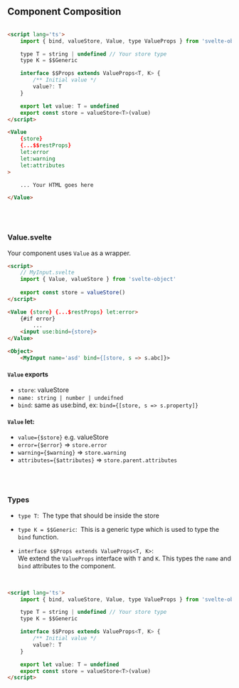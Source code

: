 ## Component Composition


```html

<script lang='ts'>
	import { bind, valueStore, Value, type ValueProps } from 'svelte-object'

	type T = string | undefined // Your store type
	type K = $$Generic

	interface $$Props extends ValueProps<T, K> {
		/** Initial value */
		value?: T
	}

	export let value: T = undefined
	export const store = valueStore<T>(value)
</script>

<Value
	{store}
	{...$$restProps}
	let:error
	let:warning
	let:attributes
>

	... Your HTML goes here

</Value>

```

<br>
<br>


### Value.svelte

Your component uses `Value` as a wrapper.

```html
<script>
	// MyInput.svelte 
	import { Value, valueStore } from 'svelte-object'
	
	export const store = valueStore()
</script>

<Value {store} {...$restProps} let:error>
	{#if error}
		...
	<input use:bind={store}>
</Value>
```

```html
<Object>
	<MyInput name='asd' bind={[store, s => s.abc]}>
```

#### `Value` exports
- `store`: valueStore
- `name: string | number | undeifned`
- `bind`: same as use:bind, ex: `bind={[store, s => s.property]}`

#### `Value` let:
- `value={$store}` e.g. valueStore
- `error={$error}` => `store.error`
- `warning={$warning}` => `store.warning`
- `attributes={$attributes}` => `store.parent.attributes`


<br>
<br>


### Types

- `type T`:  The type that should be inside the store

- `type K = $$Generic`:  This is a generic type which is used to type the `bind` function.

- `interface $$Props extends ValueProps<T, K>`: <br>We extend the `ValueProps` interface with `T` and `K`. This types the `name` and `bind` attributes to the component.

<br>

```html
<script lang='ts'>
	import { bind, valueStore, Value, type ValueProps } from 'svelte-object'

	type T = string | undefined // Your store type
	type K = $$Generic

	interface $$Props extends ValueProps<T, K> {
		/** Initial value */
		value?: T
	}

	export let value: T = undefined
	export const store = valueStore<T>(value)
</script>
```